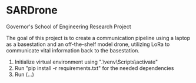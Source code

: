 # SARDrone
Governor's School of Engineering Research Project

The goal of this project is to create a communication pipeline using a laptop as a basestation and an off-the-shelf model drone, utilizing LoRa to communicate vital information back to the basestation.

1. Initialize virtual environment using ".\venv\Scripts\activate"
2. Run "pip install -r requirements.txt" for the needed dependencies
3. Run (...)
